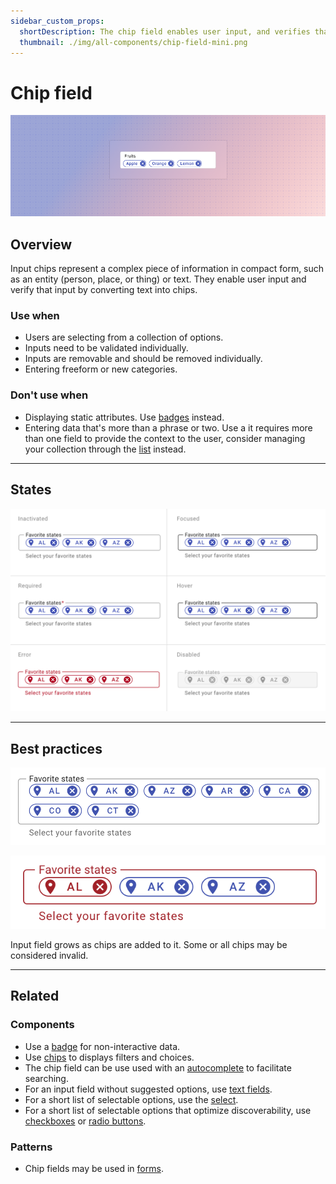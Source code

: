 ```yaml
---
sidebar_custom_props:
  shortDescription: The chip field enables user input, and verifies that input, by converting text into chips.
  thumbnail: ./img/all-components/chip-field-mini.png
---
```


# Chip field

<ComponentVisual storybookUrl="https://forge.tylerdev.io/main/?path=/story/components-chip-field--default">

![](./images/chip-field.png)

</ComponentVisual>

## Overview

Input chips represent a complex piece of information in compact form, such as an entity (person, place, or thing) or text. They enable user input and verify that input by converting text into chips.

### Use when

- Users are selecting from a collection of options. 
- Inputs need to be validated individually. 
- Inputs are removable and should be removed individually. 
- Entering freeform or new categories. 

### Don't use when

- Displaying static attributes. Use [badges](/components/badge) instead.
- Entering data that's more than a phrase or two. Use a  it requires more than one field to provide the context to the user, consider managing your collection through the [list](/components/lists/list) instead.

---

## States 

<ImageBlock>

![Alt text](./images/chip-field-states.png)

</ImageBlock>

---

## Best practices 

<DoDontGrid>
  <DoDontRow>
  <DoDontImage>

![A chip field that wraps to two lines.](./images/chip-field-do.png)

  </DoDontImage>
  <DoDontImage>

![A chip field with invalid chips.](./images/invalid-chips.png)

  </DoDontImage>
  </DoDontRow>
  <DoDontRow>
    <DoDont type="do">Input field grows as chips are added to it.</DoDont>
    <DoDont type="caution">Some or all chips may be considered invalid.</DoDont>
  </DoDontRow>
</DoDontGrid>

---

## Related 

### Components

- Use a [badge](/components/badge) for non-interactive data.
- Use [chips](/components/utilities/chips) to displays filters and choices. 
- The chip field can be use used with an [autocomplete](/components/autocomplete) to facilitate searching.
- For an input field without suggested options, use  [text fields](/components/fields/text-field).
- For a short list of selectable options, use the [select](/components/fields/select).
- For a short list of selectable options that optimize discoverability, use [checkboxes](/components/controls/checkbox) or [radio buttons](/components/controls/radio-button).

### Patterns

- Chip fields may be used in [forms](/patterns/forms).
